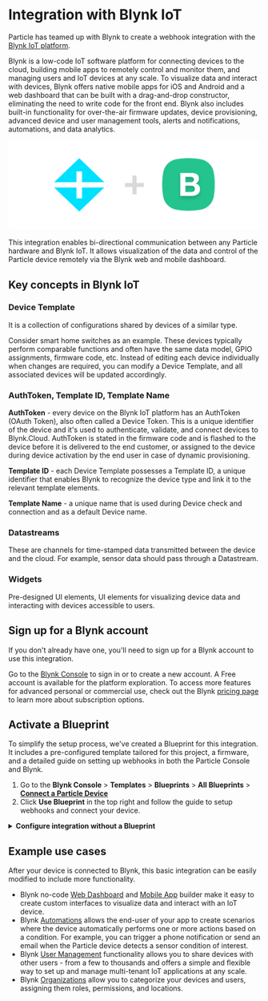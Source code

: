 # Integration with Blynk IoT

Particle has teamed up with Blynk to create a webhook integration with the [Blynk IoT platform](https://blynk.io/?utm_source=particle&utm_medium=referral&utm_campaign=integr&utm_content=docs).

Blynk is a low-code IoT software platform for connecting devices to the cloud, building mobile apps to remotely control and monitor them, and managing users and IoT devices at any scale. To visualize data and interact with devices, Blynk offers native mobile apps for iOS and Android and a web dashboard that can be built with a drag-and-drop constructor, eliminating the need to write code for the front end. Blynk also includes built-in functionality for over-the-air firmware updates, device provisioning, advanced device and user management tools, alerts and notifications, automations, and data analytics. 

![alt text](https://raw.githubusercontent.com/marynablynk/blynk-particle-integration-withbp/main/images/blynk-particle-logos.png "Particle Blynk Logo")

This integration enables bi-directional communication between any Particle hardware and Blynk IoT. It allows visualization of the data and control of the Particle device remotely via the Blynk web and mobile dashboard.

## Key concepts in Blynk IoT

### Device Template  

It is a collection of configurations shared by devices of a similar type.  

Consider smart home switches as an example. These devices typically perform comparable functions and often have the same data model, GPIO assignments, firmware code, etc. Instead of editing each device individually when changes are required, you can modify a Device Template, and all associated devices will be updated accordingly.  

### AuthToken, Template ID, Template Name

**AuthToken** - every device on the Blynk IoT platform has an AuthToken (OAuth Token), also often called a Device Token. This is a unique identifier of the device and it's used to authenticate, validate, and connect devices to Blynk.Cloud. AuthToken is stated in the firmware code and is flashed to the device before it is delivered to the end customer, or assigned to the device during device activation by the end user in case of dynamic provisioning.

**Template ID** - each Device Template possesses a Template ID, a unique identifier that enables Blynk to recognize the device type and link it to the relevant template elements.

**Template Name** - a unique name that is used during Device check and connection and as a default Device name. 

### Datastreams 
These are channels for time-stamped data transmitted between the device and the cloud. For example, sensor data should pass through a Datastream. 

### Widgets
Pre-designed UI elements, UI elements for visualizing device data and interacting with devices accessible to users.


## Sign up for a Blynk account

If you don't already have one, you'll need to sign up for a Blynk account to use this integration.

Go to the [Blynk Console](https://blynk.cloud/?utm_source=particle&utm_medium=referral&utm_campaign=integr&utm_content=docs) to sign in or to create a new account. A Free account is available for the platform exploration. To access more features for advanced personal or commercial use, check out the Blynk [pricing page](https://blynk.io/pricing?utm_source=particle&utm_medium=referral&utm_campaign=integr&utm_content=docs) to learn more about subscription options.


## Activate a Blueprint

To simplify the setup process, we've created a Blueprint for this integration. It includes a pre-configured template tailored for this project, a firmware, and a detailed guide on setting up webhooks in both the Particle Console and Blynk. 

1. Go to the **Blynk Console** > **Templates** > **Blueprints** > **All Blueprints** > **[Connect a Particle Device](https://blynk.cloud/dashboard/blueprints/Library/TMPL4ej7--Xu_)**
2. Click **Use Blueprint** in the top right and follow the guide to setup webhooks and connect your device.

  
<details>  
  
  **<summary> Configure integration without a Blueprint</summary>**  
  
In this section, we provide an alternative guide on setting up integration from scratch, bypassing the Blueprint. It includes steps on how to configure a Blynk Template, offering a thorough insight into building and configuring interfaces on Blynk.  

## Configure Blynk Template

### Create a Template
In the Blynk.Console, navigate to **Templates** > **My Templates** and click on the **New Template** button at the upper right of the page, make sure the [Developer Mode](https://docs.blynk.io/en/concepts/developer-mode?utm_source=particle&utm_medium=referral&utm_campaign=integr&utm_content=docs) is enabled. Give the template a name such as 'ParticleDeviceIntegration', set the **Hardware** field to Particle, and choose the appropriate **Connection type** of GSM for cellular devices, or WiFi and click **Done**.

### Configure Datastreams
Go to the **Datastreams** tab in the Template you created. Click **New Datastream** > **Virtual Pin** and configure five datastreams as shown in the Datastream Settings table that follows. It is important to configure the Pin, Data Type, Is Raw, Min, Max, and Default Value as shown. Click the **Save** button at the upper right of the screen when all of the datastreams have been defined. 

Blynk Datastreams are bi-directional channels assigned a data type and link to data values stored on the Blynk Cloud. You reference them as virtual pins between the range of V0 and V255. 

<table>
  <caption>Datastream Settings</caption>
  <tr>
    <th>Datastream <br/> Virtual Pin</th>
    <th>Data Type</th>
    <th>Values</th>
    <th>Comment</th>
  </tr>
  <tr>
    <td>V6</td>
    <td>String</td>
    <td>last_publish</td>
    <td>The Last date/time in UTC data was published from the Particle hardware. Updated by the Particle webhook.
    </td>
  </tr>
  <tr>
    <td>V14</td>
    <td>integer</td>
    <td>millis()</td>
    <td>Simulated sensor data generated by the firmware (C++ millis() function). Could be adapted to represent actual sensor data.
    </td>
  </tr>
  <tr>
    <td>V15</td>
    <td>double</td>
    <td>3.14159</td>
    <td>Simulated sensor data generated by the firmware. A constant floating point value of 3.14159. Could be adapted to represent actual sensor data.</td>
  </tr>
  <tr>
    <td>V16</td>
    <td>integer</td>
    <td>0/1</td>
    <td>Controlled by switch widget on Blynk web dashboard and mobile app. Changes in the datastream value will be received by the hardware and then the state of the built-in LED will be changed (if available), and the state of the LED widget on the Blynk web dashboard and mobile app will be updated (V17).</td>
  </tr>
  <tr>
    <td>V17</td>
    <td>integer</td>
    <td>0/1</td>
    <td>LED widget on Blynk web dashboard and mobile app that echos changes received by the hardware for V16. 
	  </td>
  </tr>
</table>

The datastreams should appear like on the image below when properly configured (fields Pin, Data Type, Is Raw, Min, Max, and Default Value must match exactly).

![alt text](https://raw.githubusercontent.com/marynablynk/blynk-particle-integration-withbp/main/images/datastreams.png "Datastreams")


### Create a Web Dashboard
The [Web Dashboard](https://docs.blynk.io/en/blynk.console/templates/dashboard?utm_source=particle&utm_medium=referral&utm_campaign=integr&utm_content=docs) allows you to visualize data from a device and control the device using [Widgets](https://docs.blynk.io/en/blynk.console/widgets-console?utm_source=particle&utm_medium=referral&utm_campaign=integr&utm_content=docs) (GUI elements). 

1. In the **Web Dashboard** tab click the **Edit** button at the upper right of the page. 
2. Drag and drop the following widgets to the dashboard (left to right, top to bottom) using the layout shown in the image that follows: Label, Chart, Label, Chart, Switch, LED, Label.  
3. Configure each widget as shown in the image that follows. 
4. After all widgets are configured, click **Save and Apply**. 

**Dashboard layout**
![alt text](https://raw.githubusercontent.com/marynablynk/blynk-particle-integration-withbp/main/images/dashboard.png "Dashboard layout")

**Widgets settings**
![alt text](https://raw.githubusercontent.com/marynablynk/blynk-particle-integration-withbp/main/images/widgets-h.png "Widget settings")

### Create a Mobile Dashboard
The Blynk app in [Developer Mode](https://docs.blynk.io/en/blynk.apps/overview#developer-mode) enables you to interactively build a custom app by selecting widgets and then configuring them. When the app is in [End-user Mode](https://docs.blynk.io/en/blynk.apps/overview#end-user-mode), it will present the app with widgets to the user with a behavior just like any other native app.

Using the [Mobile Dashboard Editor](https://docs.blynk.io/en/blynk.apps/constructor?utm_source=particle&utm_medium=referral&utm_campaign=integr&utm_content=docs), create a UI layout. The exact steps vary between iOS and Android - begin by tapping on the Particle device you activated earlier, tap on the wrench icon, and then the **+** icon to add a widget. Add the following widgets: SuperChart (datastreams V14, V15), Labeled Value (V14), Labeled Value (V15), Button (V16), LED (V17), Labeled Value (V6).

Tap and hold your finger on a widget and drag it to the desired position. Use green handles to resize the widget. 

After the widgets are added to the dashboard canvas, you can tap on it to configure it. Every widget has **Settings** and **Design** options at the bottom of the screen. Configure each widget similarly to the dashboard widgets.

## Firmware 

Any Particle hardware (Tracker One, Tracker SoM, Boron, B Series SoM, Photon 2, P2, Argon, Photon, Electron, E Series, Core) running the provided firmware will be sending two channels of simulated sensor data from the hardware to Blynk.  

One channel will be integer values, and the other will be a floating point value. The data sent will be visualized on the Blynk web dashboard and mobile app in both a chart and a value display. Additionally, a switch widget on the web dashboard and mobile app will send data to the hardware to control it. The switch data is simply an On/Off (1/0) state that will be sent back to Blynk by the firmware to control a Blynk LED widget, and it will toggle the state of the built-in LED on the Particle device if it exists. A UTC-based timestamp will also be displayed on the web dashboard and mobile app so the last time data was published from the Particle device will be known.

```
#include "Particle.h"
#include <math.h> // This library is only for function simulating a sensor
const char *firmware_version = "0.0.0";

double v15 = 3.14159;
uint32_t simSensor_timer_last = 0; // This is a variable for a function that simulates a sensor
uint8_t led_state = LOW;
bool particle_fn_called = TRUE; // causes the device to publish data immediately after started/boot and connected to the Particle cloud.

// Register the Particle cloud function
int blynkLED(String on_or_off);

/////////////////////////////////////////////////////////////////////////
// Blynk

// Update below with your Blynk auth token for your device (automatically populated by Blueprint)
#define BLYNK_TEMPLATE_ID "13 char template id"
#define BLYNK_TEMPLATE_NAME "ParticleDeviceBlueprint"
#define BLYNK_AUTH_TOKEN "your Blynk 32 char auth token"

void simSensor()    //This function simulates a sensor
{ 
  long sim = random(millis());
  if (millis() - simSensor_timer_last >= 20000) {
    simSensor_timer_last = millis();
    float deltaSensor = cos(float(sim) / 1000) / 100;
       if (v15 <= 0 || v15 >= 3.3)
    {
      v15 = v15 - deltaSensor;
    }
    else
    {
      v15 = v15 + deltaSensor;
     }
  }
} // simSensor

/////////////////////////////////////////////////////////////////////////

bool deviceHasLedOnD7()
{
  // Returns TRUE if the device has a built-in LED on D7:
  //  Boron, Argon, Photon 2, Photon, Electron, Core
  // 8: P1
  switch (PLATFORM_ID)
  {
  case PLATFORM_BORON:
  case PLATFORM_ARGON:
  case 0:  // Core
  case 6:  // Photon  (PLATFORM_PHOTON_PRODUCTION)
  case 10: // Electron  (PLATFORM_ELECTRON_PRODUCTION)
    return TRUE;
  default:
    return FALSE;
  }
} // deviceHasLedOnD7()

/////////////////////////////////////////////////////////////////////////
// Timer

const uint32_t TIMER_INTERVAL_MS = 300000L;
uint32_t timer_last = 0;

void pubToParticleBlynk()
{
  if (Particle.connected())
  {
    
    char data[90]; // See serial output for the actual size in bytes and adjust accordingly.
    // Note the escaped double quotes around the ""t"" for BLYNK_AUTH_TOKEN.
    snprintf(data, sizeof(data), "{\"t\":\"%s\",\"v14\":%u,\"v15\":%f,\"v16\":%u,\"v17\":%u}", BLYNK_AUTH_TOKEN, millis(), v15, led_state, led_state);
    Serial.printlnf("Sending to Blynk: '%s' with size of %u bytes", data, strlen(data));
    bool pub_result = Particle.publish("blynk_https_get", data, PRIVATE);
    if (pub_result)
    {
      timer_last = millis();
    }
    else
    {
      Serial.println("ERROR: Particle.publish()");
    }
  }
} // pubToParticleBlynk()

void pubTimer()
{
  // A timer for publishing data to Particle Cloud, and then continuing to Blynk.
  if (timer_last > millis())
    timer_last = millis();
  if ((millis() - timer_last) > TIMER_INTERVAL_MS && Particle.connected())
  {
    pubToParticleBlynk();
    timer_last = millis();
  }
} // pubTimer()

/////////////////////////////////////////////////////////////////////////

void setup()
{
  

  if (deviceHasLedOnD7() == TRUE)
  {
    pinMode(D7, OUTPUT);
    digitalWrite(D7, LOW);
  }

  Serial.begin(9600);
  waitFor(Serial.isConnected, 30000);
  delay(1000);
  Serial.printlnf("Device OS v%s", System.version().c_str());
  Serial.printlnf("Free RAM %lu bytes", System.freeMemory());
  Serial.printlnf("Firmware version v%s", firmware_version);

  // register the Particle cloud function (funcKey, funcName)
  Particle.function("blynk_led", blynkLED);

  Serial.println("Setup complete");

} // setup()

void loop()
{
  simSensor(); // This is function simulates a sensor
  pubTimer();
  

  if (particle_fn_called == TRUE)
  {
    particle_fn_called = FALSE;
    // Publish data to Particle cloud..
    pubToParticleBlynk();
  }

  if (deviceHasLedOnD7() == TRUE)
  {
    digitalWrite(D7, led_state);
  }

} // loop()

int blynkLED(String on_off)
{
  // Custom Particle cloud function that changes the state of the built-in LED
  // on D7 in response to an instruction from Blynk calling this
  // custom cloud function.
  // Returns the value 1 if the LED has been turned on, and 0 if turned off,
  // -1 if an unexpected on_off value is received.
  // Cloud functions must return int and take one String argument
  // curl https://api.particle.io/v1/devices/{your 25 char device id}/blynk_led
  // -d access_token={your 40 char access token}
  // -d "args=on/off"

  if (on_off == "on" || on_off == "1")
  {
    particle_fn_called = TRUE;
    led_state = HIGH;
    return 1;
  }
  else if (on_off == "off" || on_off == "0")
  {
    particle_fn_called = TRUE;
    led_state = LOW;
    return 0;
  }
  else
  {
    Serial.print("Unexpected on_off value of: '");
    Serial.print(on_off);
    Serial.println("'");
  }
  return -1;

} // blynkLED()
```

### Hardware authentication on Blynk
Static AuthToken will be used for device authentication. A unique Template ID, Template Name, and AuthToken should be included in the firmware.

1. In the Blynk.Console, navigate to **Search** > **Devices** and click **+ New Device**.
2. Choose the **From template** option.
3. Select your template from the **Template** drop-down list, fill out the **Device name** field, and click **Create**.
4. In the upper right the BLYNK_TEMPLATE_ID, BLYNK_TEMPLATE_NAME and BLYNK_AUTH_TOKEN will be displayed. Copy and update the firmware sketch with your parameters. Each device in Blynk will have a unique set of these 3 parameters. They are always available under the **Device Info** tab. 

```
// Update below with your Blynk auth token for your device (automatically populated by Blueprint)
#define BLYNK_TEMPLATE_ID "13 char template id"
#define BLYNK_TEMPLATE_NAME "ParticleDeviceBlueprint"
#define BLYNK_AUTH_TOKEN "your Blynk 32 char auth token"
```

## Webhook on the Particle Cloud

A Particle integration webhook running on the Particle cloud will accept the data from the Particle.publish() function executing on the device, and transform it into a HTTPs GET that will post data to the Blynk cloud, updating the corresponding Blynk datastream values. 
1. Create an account or log in to the [Particle Console](https://console.particle.io/)
2. Go to **Products** > **New Product** to create a new Product, and then add your device
3. After the device is added, click on the **Integrations** on the left > **Add New Integration** and select the **Webhook** option
4. Switch to **Custom template** and fill it with the following lines:

```
{
    "name": "blynk_particle",
    "event": "blynk_https_get",
    "url": "https://ny3.blynk.cloud/external/api/batch/update",
    "requestType": "GET",
    "noDefaults": true,
    "rejectUnauthorized": true,
    "query": 
    {
        "token": "{{t}}",
        "V6": "{{PARTICLE_PUBLISHED_AT}}",
        "V14": "{{v14}}", 
        "V15": "{{v15}}", 
        "V16": "{{v16}}",
        "V17": "{{v17}}"
     }
} 
```

*The keys on the left (token, V6, V14, V15, V16, V17) refer to Blynk datastreams (virtual pins), and the values on the right reference variables from the firmware that will be passed from the Particle.publish() function. The value ‘PARTICLE_PUBLISHED_AT’ for virtual pin V6 is a Particle pre-defined variable that provides a timestamp for when the webhook is executed.*

5. Update **ny3.blynk.cloud** with your server shown in the Blynk.Console lower right. Find the list of valid server addresses [here](https://docs.blynk.io/en/blynk.cloud/troubleshooting)

6. Click on **Create Webhook**

#### The Webhook should look like this:
![alt text](https://raw.githubusercontent.com/marynablynk/blynk-particle-integration-withbp/main/images/particle-webhook.png "Particle webhook")


Particle.publish() call in the firmware:
```
char data[90]; 
// Note the escaped double quotes around the &quot;&quot;t&quot;&quot; for BLYNK_AUTH_TOKEN.  
snprintf(data, sizeof(data), &quot;{\&quot;t\&quot;:\&quot;%s\&quot;,\&quot;v14\&quot;:%u,\&quot;v15\&quot;:%f,\&quot;v16\&quot;:%u,\&quot;v17\&quot;:%u}&quot;, BLYNK_AUTH_TOKEN, millis(), v15, led_state, led_state);
bool pub_result = Particle.publish(&quot;blynk_https_get&quot;, data, PRIVATE);
```

Note that the firmware will pass the unique BLYNK_AUTH_TOKEN defined for each device to the Particle webhook as the variable 't'. This allows each device to call the same webhook, at the expense of increasing the cellular payload for each transmission by 32 bytes.  

You can learn more about Particle webhooks by visiting this [documentation link](https://docs.particle.io/reference/cloud-apis/webhooks/). 

### Generate Particle Access Token
The Blynk webhook will need a Particle access token to make a Particle HTTP API call to the Particle cloud function.  

1. Browse to the Particle documentation section [Create a token](https://docs.particle.io/reference/cloud-apis/access-tokens/#create-a-token-browser-based-) (browser based). 
2. Enter your Particle login email and password into the form. If you have MFA (multi-factor authentication) enabled on your account, you will need your MFA code to generate the access token. 
4. Click the **Create token** button to generate a token. Keep this token confidential. 

![alt text](https://raw.githubusercontent.com/marynablynk/blynk-particle-integration-withbp/main/images/particle-token.png "Particle Access Token")

## Blynk webhook setup
Control of the Particle hardware remotely from the Blynk web dashboard or mobile app is accomplished using a Blynk webhook and the Particle HTTP API. When the state of the switch widget on the Blynk web dashboard or mobile app is changed, a Blynk webhook assigned to the same datastream is called. The webhook makes a Particle HTTP API call to a Particle cloud function with a device-unique token that sends data to the Particle hardware. 

1. In the [Blynk.Console](https://blynk.cloud/?utm_source=particle&utm_medium=referral&utm_campaign=integr&utm_content=docs), navigate to **Settings** > **Webhooks** and create a new webhook for datastream V16 based on the information shown in the next image. 
2. After you are finished configuring the webhook, click **Test webhook** to verify it doesn’t throw an error (it won’t send the datastream value here, so don’t expect to see the LED on your Particle device change). 
3. Click **Create Webhook** to save it and close the dialog. 

Note that the **Blynk webhook request quota is 1 per minute*** so any datastream value changes sooner than 60 seconds will not execute the webhook.

![alt text](https://raw.githubusercontent.com/marynablynk/blynk-particle-integration-withbp/main/images/blynk-webhook.png "Blynk Webhook")


**Webhook URL**

The format is: 
```
https://api.particle.io/v1/devices/[your 24 character Particle device ID]/blynk_led
```  

Replace your Particle [device ID](https://console.particle.io/) and the 40-character access token you generated earlier in the corresponding form fields. Your 24-character Particle device ID is available in the [Particle console[(https://console.particle.io/).  

The "blynk_led" at the end of the WEBHOOK URL is the Particle cloud function key that is referenced in the firmware as:

```
void setup() {
  ...
  Particle.function("blynk_led", blynkLED);
  ...
}
```

**HTTP Headers (optional)**

The 'HTTP Headers' with the key "Authorization" has a value consisting of the string "Bearer " (with a space after it), and then followed by the 40-character Particle access token.  
```
Bearer 40_character_Particle_access_token
```

## Testing
1. Test the Particle cloud function running in the firmware by calling it from the Particle console. With your Particle hardware running, visit [here](https://docs.blynk.io/en/hardware-guides/particle-part-ii#firmware) for detailed instructions on how to call 'blynk_led'. Go to your [Particle console](https://console.particle.io/), select the Particle device, and then under the **Functions** section on the right side of the screen you will see the function key of ‘blynk_led’ listed. Enter **‘on’** in the **Argument** input area and click the **CALL** button. Observe the Particle device to confirm that the built-in blue LED on D7 turns on. Repeat with the **‘off’** argument to turn off the LED.   
![alt text](https://raw.githubusercontent.com/marynablynk/blynk-particle-integration-withbp/main/images/functions.png "Particle Function")
2. Verify that your Particle access token is correct by using the Particle API to test it. Detailed instructions on how to do this using [Postman](https://www.postman.com/) can be found [here](https://docs.blynk.io/en/hardware-guides/particle-part-ii#particle-api).
3. Test the Blynk webhook by installing the firmware on your Particle hardware, and then click **Test webhook** to verify it doesn’t throw an error (it won’t send the datastream value here, so don’t expect to see the LED on your Particle device change). Then from the Blynk web dashboard or mobile app, toggle the switch assigned to datastream V16 and observe the built-in LED on the hardware if it exists, or the Blynk LED widget if no built-in LED exists. Wait 60 seconds between each toggle of the switch widget.
4. Don't be concerned about the "Offline" network indicator status in the web console and app. It occurs because the Particle device is not connected to the Blynk Cloud directly, but to the Particle Cloud. However, you can always check the "Last Update" data in the web console or mobile application. If the difference between the current time and this timestamp is more than the update interval set in your sketch (for this project, it's 5 minutes), then most likely your Particle device has gone offline.
5. Review the Particle device log to confirm the device is connected and to see what data has been published from the hardware to the Particle cloud. 
6. Review the Particle integration log to see if it was triggered successfully and the data that was pushed to it from the Particle device. 

## Troubleshooting
- Make sure the BLYNK_AUTH_TOKEN in your firmware matches what is shown in the Blynk console **Search** > **Device** > **Device Info**.
- If your Particle device has a built-in RGB then it should be breathing cyan if it is connected to the Particle cloud. 
- Perform all of the tests under **Testing** to be sure that each communication step from the Particle hardware to Blynk and back works properly.
</details>

## Example use cases
After your device is connected to Blynk, this basic integration can be easily modified to include more functionality. 

- Blynk no-code [Web Dashboard](https://docs.blynk.io/en/blynk.console/templates/dashboard?utm_source=particle&utm_medium=referral&utm_campaign=integr&utm_content=docs) and [Mobile App](https://docs.blynk.io/en/blynk.apps/constructor?utm_source=particle&utm_medium=referral&utm_campaign=integr&utm_content=docs) builder make it easy to create custom interfaces to visualize data and interact with an IoT device.
- Blynk [Automations](https://docs.blynk.io/en/concepts/automations?utm_source=particle&utm_medium=referral&utm_campaign=integr&utm_content=docs) allows the end-user of your app to create scenarios where the device automatically performs one or more actions based on a condition. For example, you can trigger a phone notification or send an email when the Particle device detects a sensor condition of interest.
- Blynk [User Management](https://docs.blynk.io/en/concepts/users?utm_source=particle&utm_medium=referral&utm_campaign=integr&utm_content=docs) functionality allows you to share devices with other users - from a few to thousands and offers a simple and flexible way to set up and manage multi-tenant IoT applications at any scale. 
- Blynk [Organizations](https://docs.blynk.io/en/concepts/organizations?utm_source=particle&utm_medium=referral&utm_campaign=integr&utm_content=docs) allow you to categorize your devices and users, assigning them roles, permissions, and locations.
